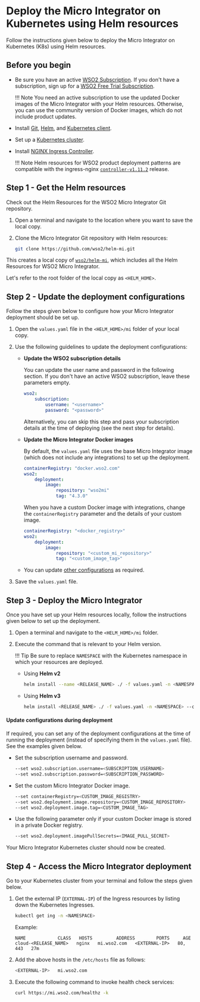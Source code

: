 # Deploy the Micro Integrator on Kubernetes using Helm resources

Follow the instructions given below to deploy the Micro Integrator on Kubernetes (K8s) using Helm resources.

## Before you begin
    
- Be sure you have an active [WSO2 Subscription](https://wso2.com/subscription). If you don't have a subscription, sign up for a [WSO2 Free Trial Subscription](https://wso2.com/free-trial-subscription).

    !!! Note
        You need an active subscription to use the updated Docker images of the Micro Integrator with your Helm resources. Otherwise, you can use the community version of Docker images, which do not include product updates.
    
- Install [Git](https://git-scm.com/book/en/v2/Getting-Started-Installing-Git), [Helm](https://helm.sh/docs/intro/install/), and [Kubernetes client](https://kubernetes.io/docs/tasks/tools/install-kubectl/).
    
- Set up a [Kubernetes cluster](https://kubernetes.io/docs/setup/#learning-environment).
    
- Install [NGINX Ingress Controller](https://kubernetes.github.io/ingress-nginx/deploy/). 

    !!! Note
        Helm resources for WSO2 product deployment patterns are compatible with the ingress-nginx [`controller-v1.11.2`](https://github.com/kubernetes/ingress-nginx/releases/tag/controller-v1.11.2) release.

## Step 1 - Get the Helm resources

Check out the Helm Resources for the WSO2 Micro Integrator Git repository.

1. Open a terminal and navigate to the location where you want to save the local copy.
2. Clone the Micro Integrator Git repository with Helm resources:

    ```bash
    git clone https://github.com/wso2/helm-mi.git
    ```

This creates a local copy of [`wso2/helm-mi`](https://github.com/wso2/helm-mi/), which includes all the Helm Resources for WSO2 Micro Integrator.

Let's refer to the root folder of the local copy as `<HELM_HOME>`.

## Step 2 - Update the deployment configurations 

Follow the steps given below to configure how your Micro Integrator deployment should be set up.

1. Open the `values.yaml` file in the `<HELM_HOME>/mi` folder of your local copy.

2. Use the following guidelines to update the deployment configurations:

    - **Update the WSO2 subscription details**
    
        You can update the user name and password in the following section. If you don't have an active WSO2 subscription, leave these parameters empty.
    
        ```yaml
        wso2:
            subscription:
                username: "<username>"
                password: "<password>"
        ```

        Alternatively, you can skip this step and pass your subscription details at the time of deploying (see the next step for details).

    - **Update the Micro Integrator Docker images**

        By default, the `values.yaml` file uses the base Micro Integrator image (which does not include any integrations) to set up the deployment.

        ```yaml
        containerRegistry: "docker.wso2.com"
        wso2:
            deployment:
                image: 
                    repository: "wso2mi"
                    tag: "4.3.0"
        ```

        When you have a custom Docker image with integrations, change the `containerRegistry` parameter and the details of your custom image.

        ```yaml
        containerRegistry: "<docker_registry>"
        wso2:
            deployment:
                image: 
                    repository: "<custom_mi_repository>"
                    tag: "<custom_image_tag>"
        ```

    - You can update [other configurations](https://github.com/wso2/helm-mi/blob/main/mi/EXAMPLES.md) as required.

3. Save the `values.yaml` file.

## Step 3 - Deploy the Micro Integrator

Once you have set up your Helm resources locally, follow the instructions given below to set up the deployment.

1. Open a terminal and navigate to the `<HELM_HOME>/mi` folder.
2. Execute the command that is relevant to your Helm version.

    !!! Tip
        Be sure to replace `NAMESPACE` with the Kubernetes namespace in which your resources are deployed.

    - Using **Helm v2**
        
        ```bash
        helm install --name <RELEASE_NAME> ./ -f values.yaml -n <NAMESPACE>
        ```

    - Using **Helm v3**
        
        ```bash
        helm install <RELEASE_NAME> ./ -f values.yaml -n <NAMESPACE> --create-namespace
        ```
        
#### Update configurations during deployment

If required, you can set any of the deployment configurations at the time of running the deployment (instead of
specifying them in the `values.yaml` file). See the examples given below.

- Set the subscription username and password.

    ```bash
    --set wso2.subscription.username=<SUBSCRIPTION_USERNAME>
    --set wso2.subscription.password=<SUBSCRIPTION_PASSWORD>
    ```

- Set the custom Micro Integrator Docker image. 

    ```bash
    --set containerRegistry=<CUSTOM_IMAGE_REGISTRY>
    --set wso2.deployment.image.repository=<CUSTOM_IMAGE_REPOSITORY>
    --set wso2.deployment.image.tag=<CUSTOM_IMAGE_TAG>
    ```

- Use the following parameter only if your custom Docker image is stored in a private Docker registry.

    ```bash
    --set wso2.deployment.imagePullSecrets=<IMAGE_PULL_SECRET>
    ```

Your Micro Integrator Kubernetes cluster should now be created.

## Step 4 - Access the Micro Integrator deployment

Go to your Kubernetes cluster from your terminal and follow the steps given below.

1. Get the external IP (`EXTERNAL-IP`) of the Ingress resources by listing down the Kubernetes Ingresses.

    ```bash
    kubectl get ing -n <NAMESPACE>
    ```

    Example:

    ```log
    NAME            CLASS   HOSTS         ADDRESS        PORTS     AGE
    cloud-<RELEASE_NAME>   nginx   mi.wso2.com   <EXTERNAL-IP>   80, 443   27m
    ```

2. Add the above hosts in the `/etc/hosts` file as follows:

    ```bash
    <EXTERNAL-IP>   mi.wso2.com 
    ```

3. Execute the following command to invoke health check services:
    
    ```bash
    curl https://mi.wso2.com/healthz -k
    ```
